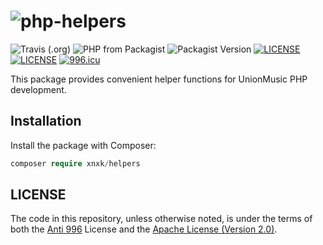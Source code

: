 # ![php-helpers](https://socialify.git.ci/XNXKTech/php-helpers/image?font=Bitter&language=1&logo=https%3A%2F%2Fraw.githubusercontent.com%2FUnited-Music%2Fs2.16345.net%2Fmaster%2Flogo%2Flogo.png&owner=1&pattern=Circuit%20Board&theme=Light)

![Travis (.org)](https://img.shields.io/travis/xnxktech/helpers?style=flat-square)
![PHP from Packagist](https://img.shields.io/packagist/php-v/xnxktech/helpers?style=flat-square)
![Packagist Version](https://img.shields.io/packagist/v/xnxktech/helpers?style=flat-square)
[![LICENSE](https://img.shields.io/badge/License-Anti%20996-blue.svg?style=flat-square)](https://github.com/996icu/996.ICU/blob/master/LICENSE)
[![LICENSE](https://img.shields.io/badge/License-Apache--2.0-green.svg?style=flat-square)](LICENSE-APACHE)
[![996.icu](https://img.shields.io/badge/Link-996.icu-red.svg?style=flat-square)](https://996.icu)


This package provides convenient helper functions for UnionMusic PHP development.

## Installation

Install the package with Composer: 

```php
composer require xnxk/helpers
```
    
## LICENSE
The code in this repository, unless otherwise noted, is under the terms of both the [Anti 996](https://github.com/996icu/996.ICU/blob/master/LICENSE) License and the [Apache License (Version 2.0)]().
